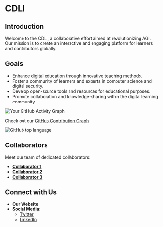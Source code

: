 # CDLI 

## Introduction

Welcome to the CDLI, a collaborative effort aimed at revolutionizing AGI. Our mission is to create an interactive and engaging platform for learners and contributors globally.

## Goals

- Enhance digital education through innovative teaching methods.
- Foster a community of learners and experts in computer science and digital security.
- Develop open-source tools and resources for educational purposes.
- Promote collaboration and knowledge-sharing within the digital learning community.

![Your GitHub Activity Graph](https://activity-graph.herokuapp.com/graph?username=yourusername)

Check out our [GitHub Contribution Graph](https://github.com/users/yourusername/contributions)

![GitHub top language](https://img.shields.io/github/languages/top/yourusername/yourrepository)

## Collaborators

Meet our team of dedicated collaborators:

- **[Collaborator 1]([link_to_github_1](https://github.com/themkdemiiir))**
- **[Collaborator 2]([link_to_github_2](https://github.com/Simurgan))**
- **[Collaborator 3]([link_to_github_3](https://github.com/rekurrenzk))**

## Connect with Us

- **[Our Website]([link_to_website](http://cdliproject.com/))**
- **Social Media**:
  - [Twitter]([link_to_twitter](https://twitter.com/cdliproject))
  - [LinkedIn]([link_to_linkedin](https://www.linkedin.com/company/cdliproject))




